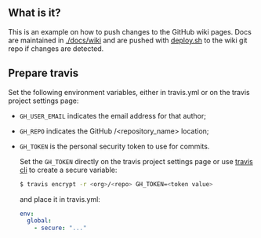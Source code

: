 ## What is it?

This is an example on how to push changes to the GitHub wiki pages. Docs are maintained in [./docs/wiki](https://github.com/xtreamwayz/push-docs-to-wiki-poc/tree/master/docs/wiki) and are pushed with [deploy.sh](https://github.com/xtreamwayz/push-docs-to-wiki-poc/blob/master/docs/deploy.sh) to the wiki git repo if changes are detected.

## Prepare travis

Set the following environment variables, either in travis.yml or on the travis project settings page:

- ``GH_USER_EMAIL`` indicates the email address for that author;
- ``GH_REPO`` indicates the GitHub <user>/<repository_name> location;
- ``GH_TOKEN`` is the personal security token to use for commits.

  Set the ``GH_TOKEN`` directly on the travis project settings page or use
  [travis cli](https://github.com/travis-ci/travis.rb#readme) to create a secure variable:

    ```bash
    $ travis encrypt -r <org>/<repo> GH_TOKEN=<token value>
    ```

    and place it in travis.yml:

    ```yml
    env:
      global:
        - secure: "..."
    ```
